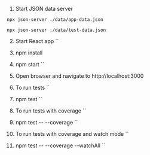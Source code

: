 1. Start JSON data server

``
npx json-server ./data/app-data.json
``

``
npx json-server ./data/test-data.json
``

2. Start React app
``
1. npm install
1. npm start
``
1. Open browser and navigate to http://localhost:3000


4. To run tests
``
1. npm test
``
1. To run tests with coverage
``
1. npm test -- --coverage
``
1. To run tests with coverage and watch mode
``
1. npm test -- --coverage --watchAll
``


